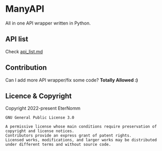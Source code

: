 # ManyAPI
All in one API wrapper written in Python.

## API list
Check [api_list.md](https://github.com/EterNomm/ManyAPI/blob/main/api_list.md)

## Contribution
Can I add more API wrapper/fix some code? **Totally Allowed :)**

## Licence & Copyright
Copyright 2022-present EterNomm
```
GNU General Public License 3.0

A permissive license whose main conditions require preservation of copyright and license notices.
Contributors provide an express grant of patent rights.
Licensed works, modifications, and larger works may be distributed under different terms and without source code.
```
